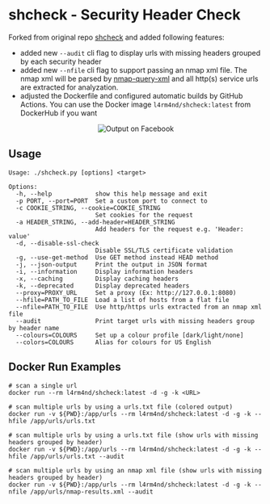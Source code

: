 # shcheck - Security Header Check

Forked from original repo [shcheck](https://github.com/santoru/shcheck) and added following features:
- added new `--audit` cli flag to display urls with missing headers grouped by each security header
- added new `--nfile` cli flag to support passing an nmap xml file. The nmap xml will be parsed by [nmap-query-xml](https://github.com/honze-net/nmap-query-xml) and all http(s) service urls are extracted for analyzation.
- adjusted the Dockerfile and configured automatic builds by GitHub Actions. You can use the Docker image `l4rm4nd/shcheck:latest` from DockerHub if you want

<p align="center">
    <img src="screenshot.png" alt="Output on Facebook" />
</p>

## Usage
```
Usage: ./shcheck.py [options] <target>

Options:
  -h, --help            show this help message and exit
  -p PORT, --port=PORT  Set a custom port to connect to
  -c COOKIE_STRING, --cookie=COOKIE_STRING
                        Set cookies for the request
  -a HEADER_STRING, --add-header=HEADER_STRING
                        Add headers for the request e.g. 'Header: value'
  -d, --disable-ssl-check
                        Disable SSL/TLS certificate validation
  -g, --use-get-method  Use GET method instead HEAD method
  -j, --json-output     Print the output in JSON format
  -i, --information     Display information headers
  -x, --caching         Display caching headers
  -k, --deprecated      Display deprecated headers
  --proxy=PROXY_URL     Set a proxy (Ex: http://127.0.0.1:8080)
  --hfile=PATH_TO_FILE  Load a list of hosts from a flat file
  --nfile=PATH_TO_FILE  Use http/https urls extracted from an nmap xml file
  --audit               Print target urls with missing headers group by header name
  --colours=COLOURS     Set up a colour profile [dark/light/none]
  --colors=COLOURS      Alias for colours for US English
```

## Docker Run Examples
````
# scan a single url
docker run --rm l4rm4nd/shcheck:latest -d -g -k <URL>

# scan multiple urls by using a urls.txt file (colored output)
docker run -v ${PWD}:/app/urls --rm l4rm4nd/shcheck:latest -d -g -k --hfile /app/urls/urls.txt

# scan multiple urls by using a urls.txt file (show urls with missing headers grouped by header)
docker run -v ${PWD}:/app/urls --rm l4rm4nd/shcheck:latest -d -g -k --hfile /app/urls/urls.txt --audit

# scan multiple urls by using an nmap xml file (show urls with missing headers grouped by header)
docker run -v ${PWD}:/app/urls --rm l4rm4nd/shcheck:latest -d -g -k --nfile /app/urls/nmap-results.xml --audit
````
